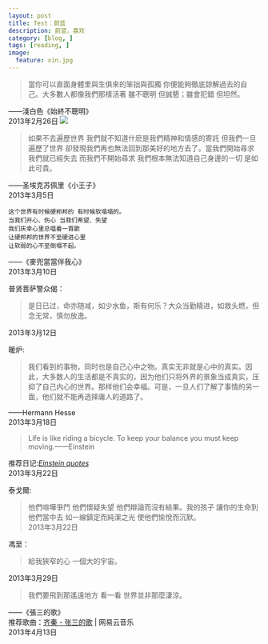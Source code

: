 ```yaml
---
layout: post  
title: Test：蔚蓝
description: 蔚蓝，喜欢    
category: [blog, ]  
tags: [reading, ]  
image:
  feature: xin.jpg
---
```



> 當你可以直面身體里與生俱來的笨拙與孤獨 你便能夠徹底諒解過去的自己。大多數人都像我們那樣活著 雖不聰明 但誠懇；雖會犯錯 但坦然。

——淺白色《始終不聰明》  
2013年2月26日
![](http://dreamofbook.qiniudn.com/Thelittleprinceandthefox.jpg)

> 如果不去遍歷世界 我們就不知道什麽是我們精神和情感的寄託 但我們一旦遍歷了世界 卻發現我們再也無法回到那美好的地方去了。當我們開始尋求 我們就已經失去 而我們不開始尋求 我們根本無法知道自己身邊的一切 是如此可貴。

——圣埃克苏佩里《小王子》  
2013年3月5日

    这个世界有时候硬邦邦的 有时候软塌塌的。
    当我们开心、伤心 当我们希望、失望 
    我们庆幸心里总唱着一首歌 
    让硬邦邦的世界不至硬进心里 
    让软弱的心不至倒塌不起。
    
——《麥兜當當伴我心》  
2013年3月10日

普贤菩萨警众偈：

> 是日已过，命亦随减，如少水鱼，斯有何乐？大众当勤精进，如救头燃，但念无常，慎勿放逸。

2013年3月12日

暖炉:  

> 我们看到的事物，同时也是自己心中之物。真实无非就是心中的真实。因此，大多数人的生活都是不真实的，因为他们只将外界的景象当成真实，压抑了自己内心的世界。那样他们会幸福。可是，一旦人们了解了事情的另一面，他们就不能再选择庸人的道路了。

——Hermann Hesse  
2013年3月18日

> Life is like riding a bicycle. To keep your balance you must keep moving.——Einstein  

推荐日记:*[Einstein quotes](http://www.douban.com/note/247252883/)*  
2013年3月22日  

泰戈爾:

> 他們喧嘩爭鬥 他們懷疑失望 他們辯論而沒有結果。我的孩子 讓你的生命到他們當中去 如一線鎮定而純潔之光 使他們愉悅而沉默。  
2013年3月22日

馮至：

> 給我狹窄的心 一個大的宇宙。  

2013年3月29日

> 我們要飛到那遙遠地方 看一看 世界並非那麼淒涼。

——《張三的歌》  
推荐歌曲：[齐秦 - 张三的歌](http://music.163.com/#/song?id=142356) | 网易云音乐  
2013年4月13日


